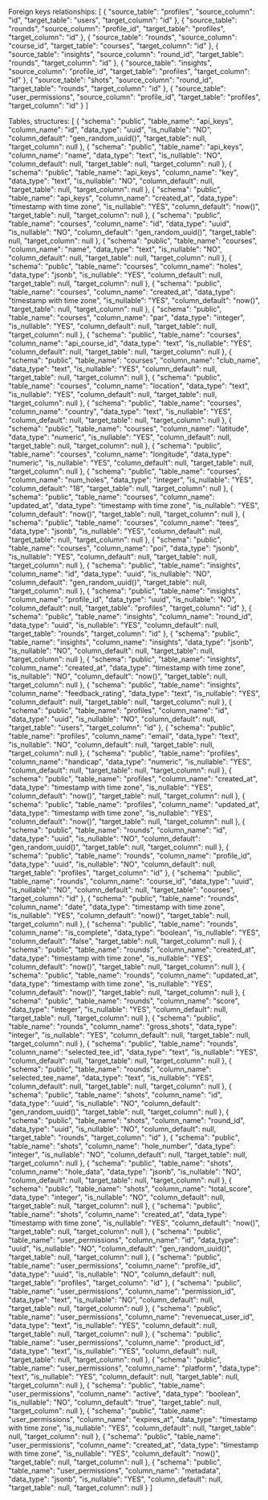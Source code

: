 Foreign keys relationships:
[
  {
    "source_table": "profiles",
    "source_column": "id",
    "target_table": "users",
    "target_column": "id"
  },
  {
    "source_table": "rounds",
    "source_column": "profile_id",
    "target_table": "profiles",
    "target_column": "id"
  },
  {
    "source_table": "rounds",
    "source_column": "course_id",
    "target_table": "courses",
    "target_column": "id"
  },
  {
    "source_table": "insights",
    "source_column": "round_id",
    "target_table": "rounds",
    "target_column": "id"
  },
  {
    "source_table": "insights",
    "source_column": "profile_id",
    "target_table": "profiles",
    "target_column": "id"
  },
  {
    "source_table": "shots",
    "source_column": "round_id",
    "target_table": "rounds",
    "target_column": "id"
  },
  {
    "source_table": "user_permissions",
    "source_column": "profile_id",
    "target_table": "profiles",
    "target_column": "id"
  }
]

Tables, structures:
[
  {
    "schema": "public",
    "table_name": "api_keys",
    "column_name": "id",
    "data_type": "uuid",
    "is_nullable": "NO",
    "column_default": "gen_random_uuid()",
    "target_table": null,
    "target_column": null
  },
  {
    "schema": "public",
    "table_name": "api_keys",
    "column_name": "name",
    "data_type": "text",
    "is_nullable": "NO",
    "column_default": null,
    "target_table": null,
    "target_column": null
  },
  {
    "schema": "public",
    "table_name": "api_keys",
    "column_name": "key",
    "data_type": "text",
    "is_nullable": "NO",
    "column_default": null,
    "target_table": null,
    "target_column": null
  },
  {
    "schema": "public",
    "table_name": "api_keys",
    "column_name": "created_at",
    "data_type": "timestamp with time zone",
    "is_nullable": "YES",
    "column_default": "now()",
    "target_table": null,
    "target_column": null
  },
  {
    "schema": "public",
    "table_name": "courses",
    "column_name": "id",
    "data_type": "uuid",
    "is_nullable": "NO",
    "column_default": "gen_random_uuid()",
    "target_table": null,
    "target_column": null
  },
  {
    "schema": "public",
    "table_name": "courses",
    "column_name": "name",
    "data_type": "text",
    "is_nullable": "NO",
    "column_default": null,
    "target_table": null,
    "target_column": null
  },
  {
    "schema": "public",
    "table_name": "courses",
    "column_name": "holes",
    "data_type": "jsonb",
    "is_nullable": "YES",
    "column_default": null,
    "target_table": null,
    "target_column": null
  },
  {
    "schema": "public",
    "table_name": "courses",
    "column_name": "created_at",
    "data_type": "timestamp with time zone",
    "is_nullable": "YES",
    "column_default": "now()",
    "target_table": null,
    "target_column": null
  },
  {
    "schema": "public",
    "table_name": "courses",
    "column_name": "par",
    "data_type": "integer",
    "is_nullable": "YES",
    "column_default": null,
    "target_table": null,
    "target_column": null
  },
  {
    "schema": "public",
    "table_name": "courses",
    "column_name": "api_course_id",
    "data_type": "text",
    "is_nullable": "YES",
    "column_default": null,
    "target_table": null,
    "target_column": null
  },
  {
    "schema": "public",
    "table_name": "courses",
    "column_name": "club_name",
    "data_type": "text",
    "is_nullable": "YES",
    "column_default": null,
    "target_table": null,
    "target_column": null
  },
  {
    "schema": "public",
    "table_name": "courses",
    "column_name": "location",
    "data_type": "text",
    "is_nullable": "YES",
    "column_default": null,
    "target_table": null,
    "target_column": null
  },
  {
    "schema": "public",
    "table_name": "courses",
    "column_name": "country",
    "data_type": "text",
    "is_nullable": "YES",
    "column_default": null,
    "target_table": null,
    "target_column": null
  },
  {
    "schema": "public",
    "table_name": "courses",
    "column_name": "latitude",
    "data_type": "numeric",
    "is_nullable": "YES",
    "column_default": null,
    "target_table": null,
    "target_column": null
  },
  {
    "schema": "public",
    "table_name": "courses",
    "column_name": "longitude",
    "data_type": "numeric",
    "is_nullable": "YES",
    "column_default": null,
    "target_table": null,
    "target_column": null
  },
  {
    "schema": "public",
    "table_name": "courses",
    "column_name": "num_holes",
    "data_type": "integer",
    "is_nullable": "YES",
    "column_default": "18",
    "target_table": null,
    "target_column": null
  },
  {
    "schema": "public",
    "table_name": "courses",
    "column_name": "updated_at",
    "data_type": "timestamp with time zone",
    "is_nullable": "YES",
    "column_default": "now()",
    "target_table": null,
    "target_column": null
  },
  {
    "schema": "public",
    "table_name": "courses",
    "column_name": "tees",
    "data_type": "jsonb",
    "is_nullable": "YES",
    "column_default": null,
    "target_table": null,
    "target_column": null
  },
  {
    "schema": "public",
    "table_name": "courses",
    "column_name": "poi",
    "data_type": "jsonb",
    "is_nullable": "YES",
    "column_default": null,
    "target_table": null,
    "target_column": null
  },
  {
    "schema": "public",
    "table_name": "insights",
    "column_name": "id",
    "data_type": "uuid",
    "is_nullable": "NO",
    "column_default": "gen_random_uuid()",
    "target_table": null,
    "target_column": null
  },
  {
    "schema": "public",
    "table_name": "insights",
    "column_name": "profile_id",
    "data_type": "uuid",
    "is_nullable": "NO",
    "column_default": null,
    "target_table": "profiles",
    "target_column": "id"
  },
  {
    "schema": "public",
    "table_name": "insights",
    "column_name": "round_id",
    "data_type": "uuid",
    "is_nullable": "YES",
    "column_default": null,
    "target_table": "rounds",
    "target_column": "id"
  },
  {
    "schema": "public",
    "table_name": "insights",
    "column_name": "insights",
    "data_type": "jsonb",
    "is_nullable": "NO",
    "column_default": null,
    "target_table": null,
    "target_column": null
  },
  {
    "schema": "public",
    "table_name": "insights",
    "column_name": "created_at",
    "data_type": "timestamp with time zone",
    "is_nullable": "NO",
    "column_default": "now()",
    "target_table": null,
    "target_column": null
  },
  {
    "schema": "public",
    "table_name": "insights",
    "column_name": "feedback_rating",
    "data_type": "text",
    "is_nullable": "YES",
    "column_default": null,
    "target_table": null,
    "target_column": null
  },
  {
    "schema": "public",
    "table_name": "profiles",
    "column_name": "id",
    "data_type": "uuid",
    "is_nullable": "NO",
    "column_default": null,
    "target_table": "users",
    "target_column": "id"
  },
  {
    "schema": "public",
    "table_name": "profiles",
    "column_name": "email",
    "data_type": "text",
    "is_nullable": "NO",
    "column_default": null,
    "target_table": null,
    "target_column": null
  },
  {
    "schema": "public",
    "table_name": "profiles",
    "column_name": "handicap",
    "data_type": "numeric",
    "is_nullable": "YES",
    "column_default": null,
    "target_table": null,
    "target_column": null
  },
  {
    "schema": "public",
    "table_name": "profiles",
    "column_name": "created_at",
    "data_type": "timestamp with time zone",
    "is_nullable": "YES",
    "column_default": "now()",
    "target_table": null,
    "target_column": null
  },
  {
    "schema": "public",
    "table_name": "profiles",
    "column_name": "updated_at",
    "data_type": "timestamp with time zone",
    "is_nullable": "YES",
    "column_default": "now()",
    "target_table": null,
    "target_column": null
  },
  {
    "schema": "public",
    "table_name": "rounds",
    "column_name": "id",
    "data_type": "uuid",
    "is_nullable": "NO",
    "column_default": "gen_random_uuid()",
    "target_table": null,
    "target_column": null
  },
  {
    "schema": "public",
    "table_name": "rounds",
    "column_name": "profile_id",
    "data_type": "uuid",
    "is_nullable": "NO",
    "column_default": null,
    "target_table": "profiles",
    "target_column": "id"
  },
  {
    "schema": "public",
    "table_name": "rounds",
    "column_name": "course_id",
    "data_type": "uuid",
    "is_nullable": "NO",
    "column_default": null,
    "target_table": "courses",
    "target_column": "id"
  },
  {
    "schema": "public",
    "table_name": "rounds",
    "column_name": "date",
    "data_type": "timestamp with time zone",
    "is_nullable": "YES",
    "column_default": "now()",
    "target_table": null,
    "target_column": null
  },
  {
    "schema": "public",
    "table_name": "rounds",
    "column_name": "is_complete",
    "data_type": "boolean",
    "is_nullable": "YES",
    "column_default": "false",
    "target_table": null,
    "target_column": null
  },
  {
    "schema": "public",
    "table_name": "rounds",
    "column_name": "created_at",
    "data_type": "timestamp with time zone",
    "is_nullable": "YES",
    "column_default": "now()",
    "target_table": null,
    "target_column": null
  },
  {
    "schema": "public",
    "table_name": "rounds",
    "column_name": "updated_at",
    "data_type": "timestamp with time zone",
    "is_nullable": "YES",
    "column_default": "now()",
    "target_table": null,
    "target_column": null
  },
  {
    "schema": "public",
    "table_name": "rounds",
    "column_name": "score",
    "data_type": "integer",
    "is_nullable": "YES",
    "column_default": null,
    "target_table": null,
    "target_column": null
  },
  {
    "schema": "public",
    "table_name": "rounds",
    "column_name": "gross_shots",
    "data_type": "integer",
    "is_nullable": "YES",
    "column_default": null,
    "target_table": null,
    "target_column": null
  },
  {
    "schema": "public",
    "table_name": "rounds",
    "column_name": "selected_tee_id",
    "data_type": "text",
    "is_nullable": "YES",
    "column_default": null,
    "target_table": null,
    "target_column": null
  },
  {
    "schema": "public",
    "table_name": "rounds",
    "column_name": "selected_tee_name",
    "data_type": "text",
    "is_nullable": "YES",
    "column_default": null,
    "target_table": null,
    "target_column": null
  },
  {
    "schema": "public",
    "table_name": "shots",
    "column_name": "id",
    "data_type": "uuid",
    "is_nullable": "NO",
    "column_default": "gen_random_uuid()",
    "target_table": null,
    "target_column": null
  },
  {
    "schema": "public",
    "table_name": "shots",
    "column_name": "round_id",
    "data_type": "uuid",
    "is_nullable": "NO",
    "column_default": null,
    "target_table": "rounds",
    "target_column": "id"
  },
  {
    "schema": "public",
    "table_name": "shots",
    "column_name": "hole_number",
    "data_type": "integer",
    "is_nullable": "NO",
    "column_default": null,
    "target_table": null,
    "target_column": null
  },
  {
    "schema": "public",
    "table_name": "shots",
    "column_name": "hole_data",
    "data_type": "jsonb",
    "is_nullable": "NO",
    "column_default": null,
    "target_table": null,
    "target_column": null
  },
  {
    "schema": "public",
    "table_name": "shots",
    "column_name": "total_score",
    "data_type": "integer",
    "is_nullable": "NO",
    "column_default": null,
    "target_table": null,
    "target_column": null
  },
  {
    "schema": "public",
    "table_name": "shots",
    "column_name": "created_at",
    "data_type": "timestamp with time zone",
    "is_nullable": "YES",
    "column_default": "now()",
    "target_table": null,
    "target_column": null
  },
  {
    "schema": "public",
    "table_name": "user_permissions",
    "column_name": "id",
    "data_type": "uuid",
    "is_nullable": "NO",
    "column_default": "gen_random_uuid()",
    "target_table": null,
    "target_column": null
  },
  {
    "schema": "public",
    "table_name": "user_permissions",
    "column_name": "profile_id",
    "data_type": "uuid",
    "is_nullable": "NO",
    "column_default": null,
    "target_table": "profiles",
    "target_column": "id"
  },
  {
    "schema": "public",
    "table_name": "user_permissions",
    "column_name": "permission_id",
    "data_type": "text",
    "is_nullable": "NO",
    "column_default": null,
    "target_table": null,
    "target_column": null
  },
  {
    "schema": "public",
    "table_name": "user_permissions",
    "column_name": "revenuecat_user_id",
    "data_type": "text",
    "is_nullable": "YES",
    "column_default": null,
    "target_table": null,
    "target_column": null
  },
  {
    "schema": "public",
    "table_name": "user_permissions",
    "column_name": "product_id",
    "data_type": "text",
    "is_nullable": "YES",
    "column_default": null,
    "target_table": null,
    "target_column": null
  },
  {
    "schema": "public",
    "table_name": "user_permissions",
    "column_name": "platform",
    "data_type": "text",
    "is_nullable": "YES",
    "column_default": null,
    "target_table": null,
    "target_column": null
  },
  {
    "schema": "public",
    "table_name": "user_permissions",
    "column_name": "active",
    "data_type": "boolean",
    "is_nullable": "NO",
    "column_default": "true",
    "target_table": null,
    "target_column": null
  },
  {
    "schema": "public",
    "table_name": "user_permissions",
    "column_name": "expires_at",
    "data_type": "timestamp with time zone",
    "is_nullable": "YES",
    "column_default": null,
    "target_table": null,
    "target_column": null
  },
  {
    "schema": "public",
    "table_name": "user_permissions",
    "column_name": "created_at",
    "data_type": "timestamp with time zone",
    "is_nullable": "YES",
    "column_default": "now()",
    "target_table": null,
    "target_column": null
  },
  {
    "schema": "public",
    "table_name": "user_permissions",
    "column_name": "metadata",
    "data_type": "jsonb",
    "is_nullable": "YES",
    "column_default": null,
    "target_table": null,
    "target_column": null
  }
]